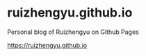 ruizhengyu.github.io
===============

Personal blog of Ruizhengyu on Github Pages

https://ruizhengyu.github.io
